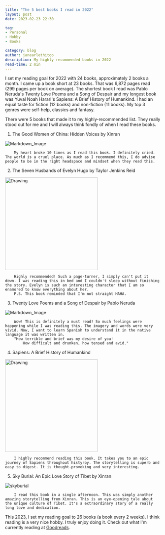 ```yaml
---
title: "The 5 best books I read in 2022"
layout: post
date: 2023-02-23 22:30

tag:
- Personal
- Hobby
- Books

category: blog
author: janearlethitgo
description: My highly recommended books in 2022
read-time: 2 min
---
```


I set my reading goal for 2022 with 24 books, approximately 2 books a month. I came up a book short at 23 books. That was 6,872 pages read (299 pages per book on average). The shortest book I read was Pablo Neruda's Twenty Love Poems and a Song of Despair and my longest book was Yuval Noah Harari's Sapiens: A Brief History of Humankind. I had an equal taste for fiction (12 books) and non-fiction (11 books). My top 3 genres were self-help, classics and fantasy.

There were 5 books that made it to my highly-recommended list. They really stood out for me and I will always think fondly of when I read these books.

1) The Good Women of China: Hidden Voices by Xinran

![Markdown_Image][2]
        
        My heart broke 10 times as I read this book. I definitely cried. The world is a cruel place. As much as I recommend this, I do advise people to be in the right headspace and mindset when they read this.
    
2) The Seven Husbands of Evelyn Hugo by Taylor Jenkins Reid

<div> <img src=https://images-na.ssl-images-amazon.com/images/S/compressed.photo.goodreads.com/books/1664458703i/32620332.jpg alt="Drawing" style="width: 300px;"/></div> 

        Highly recommended! Such a page-turner, I simply can't put it down. I was reading this in bed and I couldn't sleep without finishing the story. Evelyn is such an interesting character that I am so enamored to know everything about her.
        P.S. This book reminded that I'm not straight HAHA. 
    
3) Twenty Love Poems and a Song of Despair by Pablo Neruda

![Markdown_Image][4]

        Wow! This is definitely a must read! So much feelings were happening while I was reading this. The imagery and words were very vivid. Now, I want to learn Spanish to understand it in the native language it was written in.
        "How terrible and brief was my desire of you!
            How difficult and drunken, how tensed and avid."

4) Sapiens: A Brief History of Humankind

<div> <img src=https://images-na.ssl-images-amazon.com/images/S/compressed.photo.goodreads.com/books/1595674533i/23692271.jpg alt="Drawing" style="width: 300px;"/></div>         
        
        I highly recommend reading this book. It takes you to an epic journey of Sapiens throughout histyroy. The storytelling is superb and easy to digest. It is thought-provoking and very interesting. 

5) Sky Burial: An Epic Love Story of Tibet by Xinran

![skyburial][5]

        I read this book in a single afternoon. This was simply another amazing storytelling from Xinran. This is an eye-opening tale about the unique culture of Tibet. It's a extraordinary story of a really long love and dedication.

This 2023, I set my reading goal to 26 books (a book every 2 weeks). I think reading is a very nice hobby. I truly enjoy doing it. Check out what I'm currently reading at [Goodreads](https://www.goodreads.com/user/show/142204442-jane-arleth). 

[2]: https://images-na.ssl-images-amazon.com/images/S/compressed.photo.goodreads.com/books/1320438487i/178796.jpg
[3]: https://images-na.ssl-images-amazon.com/images/S/compressed.photo.goodreads.com/books/1664458703i/32620332.jpg
[4]: https://images-na.ssl-images-amazon.com/images/S/compressed.photo.goodreads.com/books/1447622711i/5932.jpg
[5]: https://images-na.ssl-images-amazon.com/images/S/compressed.photo.goodreads.com/books/1389419157i/183845.jpg
